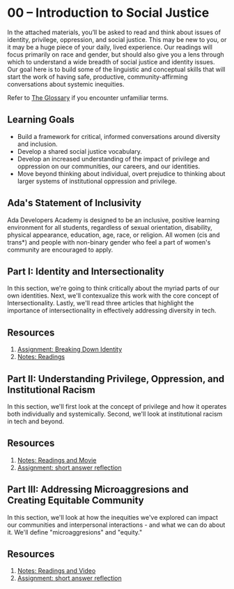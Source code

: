 # 00 – Introduction to Social Justice

In the attached materials, you’ll be asked to read and think about issues of identity, privilege, oppression, and social justice. This may be new to you, or it may be a huge piece of your daily, lived experience. Our readings will focus primarily on race and gender, but should also give you a lens through which to understand a wide breadth of social justice and identity issues. Our goal here is to build some of the linguistic and conceptual skills that will start the work of having safe, productive, community-affirming conversations about systemic inequities.

Refer to [The Glossary](https://github.com/Ada-Developers-Academy/jump-start/blob/bf4b1a1447c7664fadd60237f1eab235f7993760/lessons/00-social-justice/notes/Glossary.md) if you encounter unfamiliar terms.

## Learning Goals
- Build a framework for critical, informed conversations around diversity and inclusion.
- Develop a shared social justice vocabulary.
- Develop an increased understanding of the impact of privilege and oppression on our communities, our careers, and our identities.
- Move beyond thinking about individual, overt prejudice to thinking about larger systems of institutional oppression and privilege.

## Ada's Statement of Inclusivity
Ada Developers Academy is designed to be an inclusive, positive learning environment for all students, regardless of sexual orientation, disability, physical appearance, education, age, race, or religion. All women (cis and trans*) and people with non-binary gender who feel a part of women's community are encouraged to apply.

## Part I: Identity and Intersectionality
In this section, we're going to think critically about the myriad parts of our own identities. Next, we'll contexualize this work with the core concept of Intersectionality. Lastly, we'll read three articles that highlight the importance of intersectionality in effectively addressing diversity in tech.

## Resources
1. [Assignment: Breaking Down Identity](assignments/breaking-down-identity.md)
2. [Notes: Readings](notes/Part1Readings.md)

## Part II: Understanding Privilege, Oppression, and Institutional Racism
In this section, we'll first look at the concept of privilege and how it operates both individually and systemically. Second, we'll look at institutional racism in tech and beyond.

## Resources
1. [Notes: Readings and Movie](https://github.com/Ada-Developers-Academy/jump-start/blob/master/lessons/00-social-justice/notes/Part2Readings.md)
2. [Assignment: short answer reflection](https://github.com/Ada-Developers-Academy/jump-start/blob/master/lessons/00-social-justice/assignments/Part2Reflection.md)

## Part III: Addressing Microaggresions and Creating Equitable Community
In this section, we'll look at how the inequities we've explored can impact our communities and interpersonal interactions - and what we can do about it. We'll define "microaggresions" and "equity."

## Resources
1. [Notes: Readings and Video](https://github.com/Ada-Developers-Academy/jump-start/blob/master/lessons/00-social-justice/notes/Part3ReadingsAndVideo.md)
2. [Assignment: short answer reflection](https://github.com/Ada-Developers-Academy/jump-start/blob/master/lessons/00-social-justice/assignments/Part3Reflection.md)
